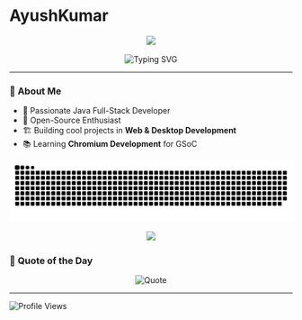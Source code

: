 # AyushKumar
<p align="center">
  <img src="https://media.giphy.com/media/QTfX9Ejfra3ZmNxh6B/giphy.gif" width="500">
</p>
<p align="center">
  <img src="https://readme-typing-svg.herokuapp.com?font=Fira+Code&size=24&pause=1000&color=00AEEF&center=true&vCenter=true&width=450&lines=Hi%2C+I'm+Ayush+Kumar!;Java+Full-Stack+Developer;Open-Source+Contributor" alt="Typing SVG">
</p>

---

### 🌟 **About Me**  
- 🚀 Passionate Java Full-Stack Developer  
- 🎯 Open-Source Enthusiast  
- 🏗️ Building cool projects in **Web & Desktop Development**  
- 📚 Learning **Chromium Development** for GSoC


<picture>
  <source
    media="(prefers-color-scheme: dark)"
    srcset="https://raw.githubusercontent.com/platane/snk/output/github-contribution-grid-snake-dark.svg"
  />
  <source
    media="(prefers-color-scheme: light)"
    srcset="https://raw.githubusercontent.com/platane/snk/output/github-contribution-grid-snake.svg"
  />
  <img
    alt="github contribution grid snake animation"
    src="https://raw.githubusercontent.com/platane/snk/output/github-contribution-grid-snake.svg"
  />
</picture>


<p align="center">
  <img src="https://raw.githubusercontent.com/YOUR_USERNAME/YOUR_REPO/main/particles.gif" width="500">
</p>


### 💬 **Quote of the Day**  
<p align="center">
  <img src="https://quotes-github-readme.vercel.app/api?type=horizontal&theme=radical" alt="Quote">
</p>

---

![Profile Views](https://komarev.com/ghpvc/?username=AyushKumar&color=blue)
<!---
AYushKUmar1161/AYushKUmar1161 is a ✨ special ✨ repository because its `README.md` (this file) appears on your GitHub profile.
You can click the Preview link to take a look at your changes.
--->
